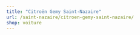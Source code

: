 ```yaml
---
title: "Citroën Gemy Saint-Nazaire"
url: /saint-nazaire/citroen-gemy-saint-nazaire/
shop: voiture
---
```

